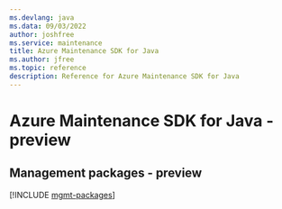 ```yaml
---
ms.devlang: java
ms.data: 09/03/2022
author: joshfree
ms.service: maintenance
title: Azure Maintenance SDK for Java
ms.author: jfree
ms.topic: reference
description: Reference for Azure Maintenance SDK for Java
---
```

# Azure Maintenance SDK for Java - preview

## Management packages - preview
[!INCLUDE [mgmt-packages](maintenance-mgmt-index.md)]
